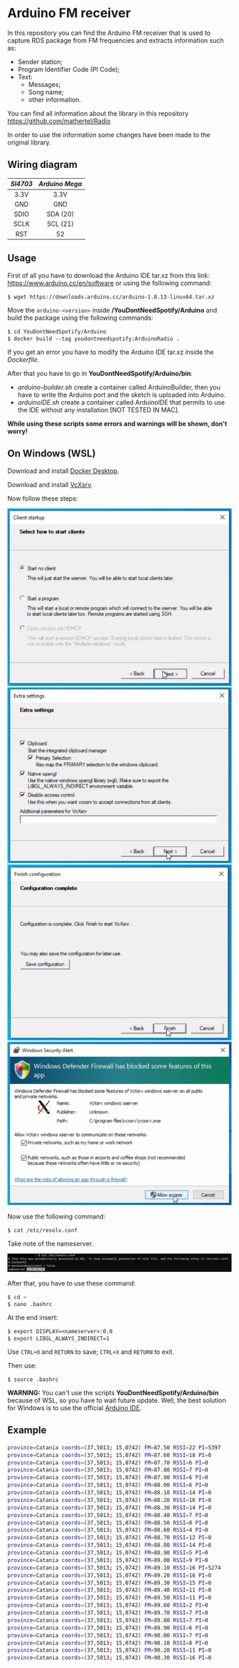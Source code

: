 # Arduino FM receiver

In this repository you can find the Arduino FM receiver that is used to capture RDS package from FM frequencies and extracts information such as:

- Sender station;
- Program Identifier Code (PI Code);
- Text:
  - Messages;
  - Song name;
  - other information.

You can find all information about the library in this repository <a target = "_blank" href = "https://github.com/mathertel/Radio">https://github.com/mathertel/Radio</a> 

In order to use the information some changes have been made to the original library.



## Wiring diagram

| *SI4703* | *Arduino Mega* |
| :------: | :------------: |
|   3.3V   |      3.3V      |
|   GND    |      GND       |
|   SDIO   |    SDA (20)    |
|   SCLK   |    SCL (21)    |
|   RST    |       52       |



## Usage

First of all you have to download the Arduino IDE tar.xz from this link: <a href="https://www.arduino.cc/en/software">https://www.arduino.cc/en/software</a> or using the following command:

```shell
$ wget https://downloads.arduino.cc/arduino-1.8.13-linux64.tar.xz
```

Move the `arduino-<version>` inside **/YouDontNeedSpotify/Arduino** and build the package using the following commands:

```shell
$ cd YouDontNeedSpotify/Arduino
$ docker build --tag youdontneedspotify:ArduinoRadio .
```

If you get an error you have to modify the Arduino IDE tar.xz inside the *Dockerfile*.

After that you have to go in **YouDontNeedSpotify/Arduino/bin**:

- *arduino-builder.sh* create a container called ArduinoBuilder, then you have to write the Arduino port and the sketch is uploaded into Arduino.
- *arduinoIDE.sh* create a container called ArduinoIDE that permits to use the IDE without any installation [NOT TESTED IN MAC].

**While using these scripts some errors and warnings will be shown, don't worry!**



## On Windows (WSL)

Download and install <a target="_blank" href="https://www.docker.com/products/docker-desktop">Docker Desktop</a>.

Download and install <a target="_blank" href="https://sourceforge.net/projects/vcxsrv/">VcXsrv</a>.

Now follow these steps:

<img src="img/01.PNG">

<img src="img/02.PNG">

<img src="img/03.PNG">

<img src="img/04.PNG">

Now use the following command:

```shell
$ cat /etc/resolv.conf
```

Take note of the nameserver.

<img src="img/05.PNG">

After that, you have to use these command:

```shell
$ cd ~
$ nano .bashrc
```

At the end insert:

```shell
$ export DISPLAY=<nameserver>:0.0
$ export LIBGL_ALWAYS_INDIRECT=1
```

Use `CTRL+O` and `RETURN` to save; `CTRL+X` and `RETURN` to exit.

Then use:

```shell
$ source .bashrc
```

**WARNING:** You can't use the scripts **YouDontNeedSpotify/Arduino/bin** because of WSL, so you have to wait future update. Well, the best solution for Windows is to use the official <a href="https://www.microsoft.com/it-it/p/arduino-ide/9nblggh4rsd8?ocid=badge&rtc=1&activetab=pivot:overviewtab" target="_blank">Arduino IDE</a>.


## Example

```bash
province=Catania coords=(37,5013; 15,0742) FM=87.50 RSSI=22 PI=5397
province=Catania coords=(37,5013; 15,0742) FM=87.60 RSSI=18 PI=0
province=Catania coords=(37,5013; 15,0742) FM=87.70 RSSI=6 PI=0
province=Catania coords=(37,5013; 15,0742) FM=87.80 RSSI=7 PI=0
province=Catania coords=(37,5013; 15,0742) FM=87.90 RSSI=6 PI=0
province=Catania coords=(37,5013; 15,0742) FM=88.00 RSSI=6 PI=0
province=Catania coords=(37,5013; 15,0742) FM=88.10 RSSI=14 PI=0
province=Catania coords=(37,5013; 15,0742) FM=88.20 RSSI=16 PI=0
province=Catania coords=(37,5013; 15,0742) FM=88.30 RSSI=14 PI=0
province=Catania coords=(37,5013; 15,0742) FM=88.40 RSSI=7 PI=0
province=Catania coords=(37,5013; 15,0742) FM=88.50 RSSI=8 PI=0
province=Catania coords=(37,5013; 15,0742) FM=88.60 RSSI=4 PI=0
province=Catania coords=(37,5013; 15,0742) FM=88.70 RSSI=12 PI=0
province=Catania coords=(37,5013; 15,0742) FM=88.80 RSSI=14 PI=0
province=Catania coords=(37,5013; 15,0742) FM=88.90 RSSI=5 PI=0
province=Catania coords=(37,5013; 15,0742) FM=89.00 RSSI=9 PI=0
province=Catania coords=(37,5013; 15,0742) FM=89.10 RSSI=16 PI=5274
province=Catania coords=(37,5013; 15,0742) FM=89.20 RSSI=16 PI=0
province=Catania coords=(37,5013; 15,0742) FM=89.30 RSSI=15 PI=0
province=Catania coords=(37,5013; 15,0742) FM=89.40 RSSI=11 PI=0
province=Catania coords=(37,5013; 15,0742) FM=89.50 RSSI=11 PI=0
province=Catania coords=(37,5013; 15,0742) FM=89.60 RSSI=2 PI=0
province=Catania coords=(37,5013; 15,0742) FM=89.70 RSSI=7 PI=0
province=Catania coords=(37,5013; 15,0742) FM=89.80 RSSI=7 PI=0
province=Catania coords=(37,5013; 15,0742) FM=89.90 RSSI=6 PI=0
province=Catania coords=(37,5013; 15,0742) FM=90.00 RSSI=7 PI=0
province=Catania coords=(37,5013; 15,0742) FM=90.10 RSSI=8 PI=0
province=Catania coords=(37,5013; 15,0742) FM=90.20 RSSI=11 PI=0
province=Catania coords=(37,5013; 15,0742) FM=90.30 RSSI=16 PI=0
```

